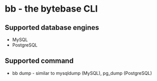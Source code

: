 # bb - the bytebase CLI

## Supported database engines

- MySQL
- PostgreSQL

## Supported command

- bb dump - similar to mysqldump (MySQL), pg_dump (PostgreSQL)
